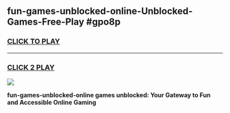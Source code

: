 
## fun-games-unblocked-online-Unblocked-Games-Free-Play #gpo8p
<h3>
<a href="https://us.freeplayer.one?title=fun-games-unblocked-online&ref=9M">CLICK TO PLAY</a></h3>
<hr>

<h3>
<a href="https://us.freeplayer.one?title=fun-games-unblocked-online&ref=9M">CLICK 2 PLAY</a>
  
</h3>

<a href="https://us.freeplayer.one?title=fun-games-unblocked-online&ref=9M"><img src="https://clearcache.store/games.png"></a>


**fun-games-unblocked-online games unblocked: Your Gateway to Fun and Accessible Online Gaming**
